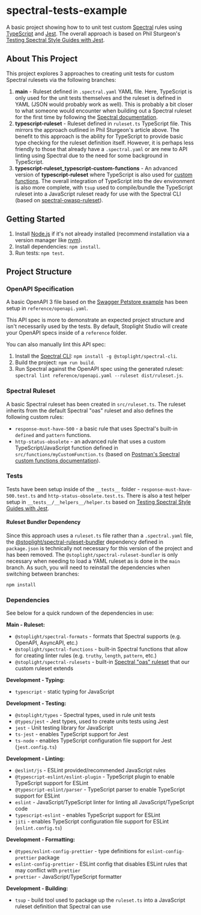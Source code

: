 # spectral-tests-example

A basic project showing how to to unit test custom
[Spectral](https://github.com/stoplightio/spectral) rules using
[TypeScript](https://www.typescriptlang.org) and [Jest](https://jestjs.io). The
overall approach is based on Phil Sturgeon's
[Testing Spectral Style Guides with Jest](https://apisyouwonthate.com/blog/testing-spectral-style-guides-with-jest/).

## About This Project

This project explores 3 approaches to creating unit tests for custom Spectral
rulesets via the following branches:

1. **main** - Ruleset defined in `.spectral.yaml` YAML file. Here, TypeScript is
   only used for the unit tests themselves and the ruleset is defined in YAML
   (JSON would probably work as well). This is probably a bit closer to what
   someone would encounter when building out a Spectral ruleset for the first
   time by following the
   [Spectral documentation](https://docs.stoplight.io/docs/spectral/674b27b261c3c-overview#1-create-a-local-ruleset).
2. **typescript-ruleset** - Ruleset defined in `ruleset.ts` TypeScript file.
   This mirrors the approach outlined in Phil Sturgeon's article above. The
   benefit to this approach is the ability for TypeScript to provide basic type
   checking for the ruleset definition itself. However, it is perhaps less
   friendly to those that already have a `.spectral.yaml` or are new to API
   linting using Spectral due to the need for some background in TypeScript.
3. **typescript-ruleset_typescript-custom-functions** - An advanced version of
   **typescript-ruleset** where TypeScript is also used for
   [custom functions](https://docs.stoplight.io/docs/spectral/a781e290eb9f9-custom-functions).
   The overall integration of TypeScript into the dev environment is also more
   complete, with `tsup` used to compile/bundle the TypeScript ruleset into a
   JavaScript ruleset ready for use with the Spectral CLI (based on
   [spectral-owasp-ruleset](https://github.com/stoplightio/spectral-owasp-ruleset)).

## Getting Started

1. Install [Node.js](https://nodejs.org) if it's not already installed
   (recommend installation via a version manager like
   [nvm](https://github.com/nvm-sh/nvm)).
2. Install dependencies: `npm install`.
3. Run tests: `npm test`.

## Project Structure

### OpenAPI Specification

A basic OpenAPI 3 file based on the
[Swagger Petstore example](https://github.com/swagger-api/swagger-petstore/blob/master/src/main/resources/openapi.yaml)
has been setup in `reference/openapi.yaml`.

This API spec is more to demonstrate an expected project structure and isn't
necessarily used by the tests. By default, Stoplight Studio will create your
OpenAPI specs inside of a `reference` folder.

You can also manually lint this API spec:

1. Install the
   [Spectral CLI](https://github.com/stoplightio/spectral#-installation):
   `npm install -g @stoplight/spectral-cli`.
2. Build the project: `npm run build`.
3. Run Spectral against the OpenAPI spec using the generated ruleset:
   `spectral lint reference/openapi.yaml --ruleset dist/ruleset.js`.

### Spectral Ruleset

A basic Spectral ruleset has been created in `src/ruleset.ts`. The ruleset
inherits from the default Spectral "oas" ruleset and also defines the following
custom rules:

- `response-must-have-500` - a basic rule that uses Spectral's built-in
  `defined` and `pattern` functions.
- `http-status-obsolete` - an advanced rule that uses a custom
  TypeScript/JavaScript function defined in `src/functions/myCustomFunction.ts`
  (based on
  [Postman's Spectral custom functions documentation](https://learning.postman.com/docs/api-governance/configurable-rules/spectral/#spectral-custom-functions)).

### Tests

Tests have been setup inside of the `__tests__` folder -
`response-must-have-500.test.ts` and `http-status-obsolete.test.ts`. There is
also a test helper setup in `__tests__/__helpers__/helper.ts` based on
[Testing Spectral Style Guides with Jest](https://apisyouwonthate.com/blog/testing-spectral-style-guides-with-jest/).

#### Ruleset Bundler Dependency

Since this approach uses a `ruleset.ts` file rather than a `.spectral.yaml`
file, the
[@stoplight/spectral-ruleset-bundler](https://www.npmjs.com/package/@stoplight/spectral-ruleset-bundler)
dependency defined in `package.json` is technically not necessary for this
version of the project and has been removed. The
`@stoplight/spectral-ruleset-bundler` is only necessary when needing to load a
YAML ruleset as is done in the `main` branch. As such, you will need to
reinstall the dependencies when switching between branches:

```Shell
npm install
```

### Dependencies

See below for a quick rundown of the dependencies in use:

**Main - Ruleset:**

- `@stoplight/spectral-formats` - formats that Spectral supports (e.g. OpenAPI,
  AsyncAPI, etc.)
- `@stoplight/spectral-functions` - built-in Spectral functions that allow for
  creating linter rules (e.g. `truthy`, `length`, `pattern`, etc.)
- `@stoplight/spectral-rulesets` - built-in [Spectral "oas" ruleset](https://docs.stoplight.io/docs/spectral/4dec24461f3af-open-api-rules) that our custom ruleset extends

**Development - Typing:**

- `typescript` - static typing for JavaScript

**Development - Testing:**

- `@stoplight/types` - Spectral types, used in rule unit tests
- `@types/jest` - Jest types, used to create units tests using Jest
- `jest` - Unit testing library for JavaScript
- `ts-jest` - enables TypeScript support for Jest
- `ts-node` - enables TypeScript configuration file support for Jest
  (`jest.config.ts`)

**Development - Linting:**

- `@eslint/js` - ESLint provided/recommended JavaScript rules
- `@typescript-eslint/eslint-plugin` - TypeScript plugin to enable TypeScript
  support for ESLint
- `@typescript-eslint/parser` - TypeScript parser to enable TypeScript support
  for ESLint
- `eslint` - JavaScript/TypeScript linter for linting all JavaScript/TypeScript
  code
- `typescript-eslint` - enables TypeScript support for ESLint
- `jiti` - enables TypeScript configuration file support for ESLint
  (`eslint.config.ts`)

**Development - Formatting:**

- `@types/eslint-config-prettier` - type definitions for
  `eslint-config-prettier` package
- `eslint-config-prettier` - ESLint config that disables ESLint rules that may
  conflict with `prettier`
- `prettier` - JavaScript/TypeScript formatter

**Development - Building:**

- `tsup` - build tool used to package up the `ruleset.ts` into a JavaScript
  ruleset definition that Spectral can use
